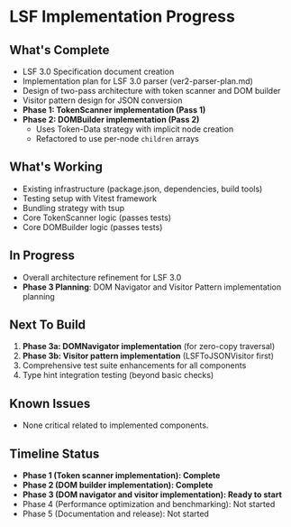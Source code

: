 # LSF Implementation Progress

## What's Complete
- LSF 3.0 Specification document creation
- Implementation plan for LSF 3.0 parser (ver2-parser-plan.md)
- Design of two-pass architecture with token scanner and DOM builder
- Visitor pattern design for JSON conversion
- **Phase 1: TokenScanner implementation (Pass 1)**
- **Phase 2: DOMBuilder implementation (Pass 2)**
  - Uses Token-Data strategy with implicit node creation
  - Refactored to use per-node `children` arrays

## What's Working
- Existing infrastructure (package.json, dependencies, build tools)
- Testing setup with Vitest framework
- Bundling strategy with tsup
- Core TokenScanner logic (passes tests)
- Core DOMBuilder logic (passes tests)

## In Progress
- Overall architecture refinement for LSF 3.0
- **Phase 3 Planning**: DOM Navigator and Visitor Pattern implementation planning

## Next To Build
1. **Phase 3a: DOMNavigator implementation** (for zero-copy traversal)
2. **Phase 3b: Visitor pattern implementation** (LSFToJSONVisitor first)
3. Comprehensive test suite enhancements for all components
4. Type hint integration testing (beyond basic checks)

## Known Issues
- None critical related to implemented components.

## Timeline Status
- **Phase 1 (Token scanner implementation): Complete**
- **Phase 2 (DOM builder implementation): Complete**
- **Phase 3 (DOM navigator and visitor implementation): Ready to start**
- Phase 4 (Performance optimization and benchmarking): Not started
- Phase 5 (Documentation and release): Not started 